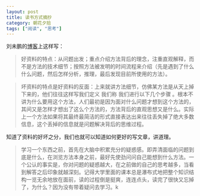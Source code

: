 ```yaml
---
layout: post
title: 读书方式摘抄
category: 朝花夕拾
tags: ["阅读", "思考"]
---
```


刘未鹏的[博客](http://mindhacks.cn/2008/09/17/learning-habits-part3/)上这样写：

>好资料的特点：从问题出发；重点介绍方法背后的理念，注重直观解释，而不是方法的技术细节；按照方法被发明的时间流程来介绍（先是遇到了什么什么问题，然后怎样分析，推理，最后发现目前所使用的方法）。

>坏资料的特点是好资料的反面：上来就讲方法细节，仿佛某方法是从天上掉下来的，他们往往这样写我们定义 我们称 我们进行以下几个步骤
。根本不讲为什么要用这个方法，人们最初是因为面对什么问题才想到这个方法的，其间又是怎样才想出了这么个方法的，方法背后的直观思想又是什么。实际上一个方法如果将其最终最简洁的形式直接表达出来往往丢失掉了绝大多数信息，这个丢掉的信息就是问题解决背后的思维过程。

知道了资料的好坏之分，我们也就可以知道如何更好的写文章，讲道理。

>学习一个东西之前，首先在大脑中积累充分的疑惑感。即弄清面临的问题到底是什么，在浏览方法本身之前，最好先使劲问问自己能想到什么方法。一个公认的事实是，你对问题的疑惑越大，在之前做的自己的思考越多，当看到解答之后印象就越深刻。记得大学里面的课本总是瀑布式地把整个知识结构一览无余地放在面前，读的过程倒是挺爽，连连点头，读完了很快又忘掉了，为什么？因为没有带着疑问去学习。k